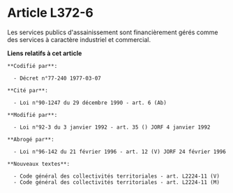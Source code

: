 # Article L372-6

Les services publics d'assainissement sont financièrement gérés comme des services à caractère industriel et commercial.

**Liens relatifs à cet article**

	**Codifié par**:

	  - Décret n°77-240 1977-03-07

	**Cité par**:

	  - Loi n°90-1247 du 29 décembre 1990 - art. 6 (Ab)

	**Modifié par**:

	  - Loi n°92-3 du 3 janvier 1992 - art. 35 () JORF 4 janvier 1992

	**Abrogé par**:

	  - Loi n°96-142 du 21 février 1996 - art. 12 (V) JORF 24 février 1996

	**Nouveaux textes**:

	  - Code général des collectivités territoriales - art. L2224-11 (V)
	  - Code général des collectivités territoriales - art. L2224-11 (M)
